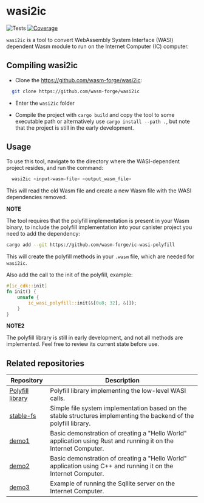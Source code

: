 

# wasi2ic

![Tests](https://github.com/wasm-forge/wasi2ic/actions/workflows/rust.yml/badge.svg?event=push)
[![Coverage](https://codecov.io/gh/wasm-forge/wasi2ic/branch/main/graph/badge.svg)](https://codecov.io/gh/wasm-forge/wasi2ic/branch/main/)


`wasi2ic` is a tool to convert WebAssembly System Interface (WASI) dependent Wasm module to run on the Internet Computer (IC) computer.


## Compiling wasi2ic

* Clone the https://github.com/wasm-forge/wasi2ic: 
```bash
  git clone https://github.com/wasm-forge/wasi2ic
```

* Enter the `wasi2ic` folder

* Compile the project with `cargo build` and copy the tool to some executable path or alternatively use `cargo install --path .`, but note that the project is still in the early development.


## Usage

To use this tool, navigate to the directory where the WASI-dependent project resides, and run the command:

```bash
  wasi2ic <input-wasm-file> <output_wasm_file>
```

This will read the old Wasm file and create a new Wasm file with the WASI dependencies removed.

**NOTE**

The tool requires that the polyfill implementation is present in your Wasm binary, to include the polyfill implementation into your canister project you need to add the dependency:

```bash
cargo add --git https://github.com/wasm-forge/ic-wasi-polyfill
```

This will create the polyfill methods in your `.wasm` file, which are needed for `wasi2ic`.

Also add the call to the init of the polyfill, example:

```rust
#[ic_cdk::init]
fn init() {
    unsafe {
        ic_wasi_polyfill::init(&[0u8; 32], &[]);
    }
}
```



**NOTE2**

The polyfill library is still in early development, and not all methods are implemented. Feel free to review its current state before use.


## Related repositories



| Repository                                      |  Description                  | 
| --------------------------------------------- | ----------------------------- |
| [Polyfill library](https://github.com/wasm-forge/ic-wasi-polyfill) | Polyfill library implementing the low-level WASI calls. |
| [stable-fs](https://github.com/wasm-forge/stable-fs) | Simple file system implementation based on the stable structures implementing the backend of the polyfill library. |
| [demo1](https://github.com/wasm-forge/demo1) | Basic demonstration of creating a "Hello World" application using Rust and running it on the Internet Computer. |
| [demo2](https://github.com/wasm-forge/demo2) | Basic demonstration of creating a "Hello World" application using C++ and running it on the Internet Computer. |
| [demo3](https://github.com/wasm-forge/demo3) | Example of running the Sqllite server on the Internet Computer. |
